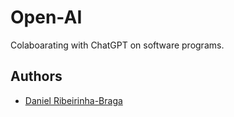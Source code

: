 # Open-AI

Colaboarating with ChatGPT on software programs.

## Authors

- [Daniel Ribeirinha-Braga](https://github.com/DBragz)

